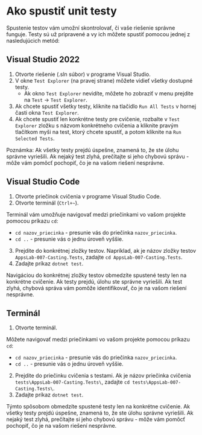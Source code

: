 # Ako spustiť unit testy

Spustenie testov vám umožní skontrolovať, či vaše riešenie správne funguje. Testy sú už pripravené a vy ich môžete spustiť pomocou jednej z nasledujúcich metód:

## Visual Studio 2022

1. Otvorte riešenie (.sln súbor) v programe Visual Studio.
2. V okne `Test Explorer` (na pravej strane) môžete vidieť všetky dostupné testy.
   - Ak okno `Test Explorer` nevidíte, môžete ho zobraziť v menu prejdite na `Test` -> `Test Explorer`.
3. Ak chcete spustiť všetky testy, kliknite na tlačidlo `Run All Tests` v hornej časti okna `Test Explorer`.
4. Ak chcete spustiť len konkrétne testy pre cvičenie, rozbalte v `Test Explorer` zložku s názvom konkrétneho cvičenia a kliknite pravým tlačítkom myši na test, ktorý chcete spustiť, a potom kliknite na `Run Selected Tests`.

Poznámka: Ak všetky testy prejdú úspešne, znamená to, že ste úlohu správne vyriešili. Ak nejaký test zlyhá, prečítajte si jeho chybovú správu - môže vám pomôcť pochopiť, čo je na vašom riešení nesprávne.

## Visual Studio Code

1. Otvorte priečinok cvičenia v programe Visual Studio Code.
2. Otvorte terminál (`Ctrl+~`).

Terminál vám umožňuje navigovať medzi priečinkami vo vašom projekte pomocou príkazu `cd`:

- `cd nazov_priecinka` - presunie vás do priečinka `nazov_priecinka`.
- `cd ..` - presunie vás o jednu úroveň vyššie.

3. Prejdite do konkrétnej zložky testov. Napríklad, ak je názov zložky testov `AppsLab-007-Casting.Tests`, zadajte `cd AppsLab-007-Casting.Tests`.
4. Zadajte príkaz `dotnet test`.

Navigáciou do konkrétnej zložky testov obmedzíte spustené testy len na konkrétne cvičenie. Ak testy prejdú, úlohu ste správne vyriešili. Ak test zlyhá, chybová správa vám pomôže identifikovať, čo je na vašom riešení nesprávne.

## Terminál

1. Otvorte terminál.

Môžete navigovať medzi priečinkami vo vašom projekte pomocou príkazu `cd`:

- `cd nazov_priecinka` - presunie vás do priečinka `nazov_priecinka`.
- `cd ..` - presunie vás o jednu úroveň vyššie.

2. Prejdite do priečinku cvičenia s testami. Ak je názov priečinka cvičenia `tests\AppsLab-007-Casting.Tests\`, zadajte `cd tests\AppsLab-007-Casting.Tests\`.
3. Zadajte príkaz `dotnet test`.

Týmto spôsobom obmedzíte spustené testy len na konkrétne cvičenie. Ak všetky testy prejdú úspešne, znamená to, že ste úlohu správne vyriešili. Ak nejaký test zlyhá, prečítajte si jeho chybovú správu - môže vám pomôcť pochopiť, čo je na vašom riešení nesprávne.
